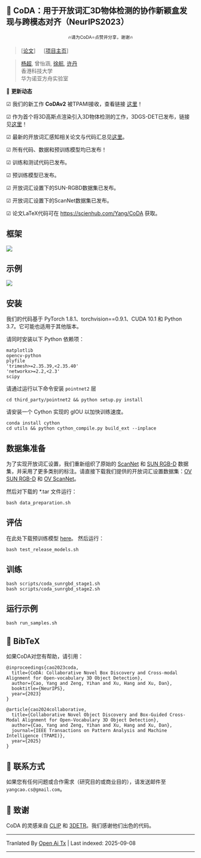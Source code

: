 
## :book: CoDA：用于开放词汇3D物体检测的协作新颖盒发现与跨模态对齐（NeurIPS2023）
<p align="center">
  <small> 🔥请为CoDA⭐点赞并分享，谢谢🔥 </small>
</p>

> [[论文](https://arxiv.org/abs/2310.02960)] &emsp; [[项目主页](https://yangcaoai.github.io/publications/CoDA.html)] <br>
<!-- > [杨超](https://yangcaoai.github.io/), 曾怡涵, [徐航](https://xuhangcn.github.io/), [许丹](https://www.danxurgb.net) <br> -->
<!-- > 香港科技大学, 华为诺亚方舟实验室 -->
> [杨超](https://yangcaoai.github.io/), 曾怡涵, [徐航](https://xuhangcn.github.io/), [许丹](https://www.danxurgb.net) <br>
> 香港科技大学<br>
> 华为诺亚方舟实验室

:triangular_flag_on_post: **更新动态**  

&#9745; 我们的新工作 **CoDAv2** 被TPAMI接收，查看链接 [这里](https://arxiv.org/pdf/2406.00830v2)！

&#9745; 作为首个将3D高斯点渲染引入3D物体检测的工作，3DGS-DET已发布，链接见[这里](https://arxiv.org/pdf/2410.01647)！

&#9745; 最新的开放词汇感知相关论文与代码汇总见[这里](https://github.com/yangcaoai/Awesome-Open-Vocabulary-Perception)。

&#9745; 所有代码、数据和预训练模型均已发布！

&#9745; 训练和测试代码已发布。

&#9745; 预训练模型已发布。

&#9745; 开放词汇设置下的SUN-RGBD数据集已发布。  

&#9745; 开放词汇设置下的ScanNet数据集已发布。

&#9745; 论文LaTeX代码可在 https://scienhub.com/Yang/CoDA 获取。

## 框架  
<img src="https://raw.githubusercontent.com/yangcaoai/CoDA_NeurIPS2023/main/assets/ov3d_det.png">

## 示例  
<img src="https://raw.githubusercontent.com/yangcaoai/CoDA_NeurIPS2023/main/assets/CoDA_sup_fig0_v3_cropped_compressed_v2.jpg">

## 安装
我们的代码基于 PyTorch 1.8.1、torchvision==0.9.1、CUDA 10.1 和 Python 3.7。它可能也适用于其他版本。

请同时安装以下 Python 依赖项：

```
matplotlib
opencv-python
plyfile
'trimesh>=2.35.39,<2.35.40'
'networkx>=2.2,<2.3'
scipy
```
请通过运行以下命令安装 `pointnet2` 层


```
cd third_party/pointnet2 && python setup.py install
```
请安装一个 Cython 实现的 gIOU 以加快训练速度。

```
conda install cython
cd utils && python cython_compile.py build_ext --inplace
```

## 数据集准备

为了实现开放词汇设置，我们重新组织了原始的 [ScanNet](https://github.com/facebookresearch/votenet/tree/main/scannet) 和 [SUN RGB-D](https://github.com/facebookresearch/votenet/tree/main/sunrgbd) 数据集，并采用了更多类别的标注。请直接下载我们提供的开放词汇设置数据集：[OV SUN RGB-D](https://huggingface.co/datasets/YangCaoCS/Open-Vocabulary-SUN-RGBD) 和 [OV ScanNet](https://hkustconnect-my.sharepoint.com/:f:/g/personal/ycaobd_connect_ust_hk/EsqoPe7-VFxOlY0a-v1-vPwBSiEHoGRTgK5cLIhnjyXiEQ?e=jY7nKT)。

然后对下载的 *.tar 文件运行：
```
bash data_preparation.sh
```

## 评估
在此处下载预训练模型 [here](https://drive.google.com/file/d/1fTKX1ML5u8jJ249GwAYqdCZGs941907H/view?usp=drive_link)。
然后运行：
```
bash test_release_models.sh
```

## 训练
```
bash scripts/coda_sunrgbd_stage1.sh
bash scripts/coda_sunrgbd_stage2.sh
```
## 运行示例
```
bash run_samples.sh
```

## :scroll: BibTeX
如果CoDA对您有帮助，请引用：
```
@inproceedings{cao2023coda,
  title={CoDA: Collaborative Novel Box Discovery and Cross-modal Alignment for Open-vocabulary 3D Object Detection},
  author={Cao, Yang and Zeng, Yihan and Xu, Hang and Xu, Dan},
  booktitle={NeurIPS},
  year={2023}
}

@article{cao2024collaborative,
  title={Collaborative Novel Object Discovery and Box-Guided Cross-Modal Alignment for Open-Vocabulary 3D Object Detection},
  author={Cao, Yang and Zeng, Yihan and Xu, Hang and Xu, Dan},
  journal={IEEE Transactions on Pattern Analysis and Machine Intelligence (TPAMI)},
  year={2025}
}
```

## :e-mail: 联系方式

如果您有任何问题或合作需求（研究目的或商业目的），请发送邮件至 `yangcao.cs@gmail.com`。

## :scroll: 致谢
CoDA 的灵感来自 [CLIP](https://github.com/openai/CLIP) 和 [3DETR](https://github.com/facebookresearch/3detr)。我们感谢他们出色的代码。


---

Tranlated By [Open Ai Tx](https://github.com/OpenAiTx/OpenAiTx) | Last indexed: 2025-09-08

---